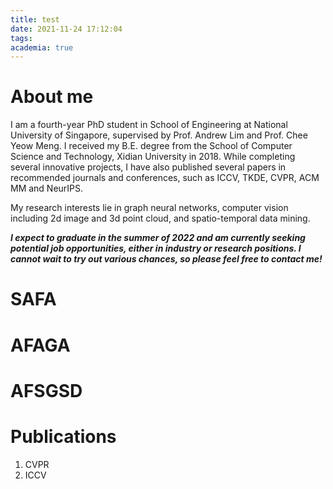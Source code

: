 ```yaml
---
title: test
date: 2021-11-24 17:12:04
tags:
academia: true
---
```

# About me
I am a fourth-year PhD student in School of Engineering at National University of Singapore, supervised by Prof. Andrew Lim and Prof. Chee Yeow Meng. I received my B.E. degree from the School of Computer Science and Technology, Xidian University in 2018. While completing several innovative projects, I have also published several papers in recommended journals and conferences, such as ICCV, TKDE, CVPR, ACM MM and NeurIPS.

My research interests lie in graph neural networks, computer vision including 2d image and 3d point cloud, and spatio-temporal data mining.

***I expect to graduate in the summer of 2022 and am currently seeking potential job opportunities, either in industry or research positions. I cannot wait to try out various chances, so please feel free to contact me!***

# SAFA
# AFAGA
# AFSGSD
# Publications
1. CVPR
2. ICCV